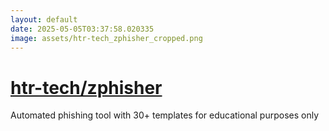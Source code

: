 ```yaml
---
layout: default
date: 2025-05-05T03:37:58.020335
image: assets/htr-tech_zphisher_cropped.png
---
```


# [htr-tech/zphisher](https://github.com/htr-tech/zphisher)

Automated phishing tool with 30+ templates for educational purposes only
